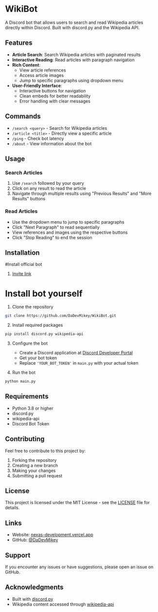 # WikiBot

A Discord bot that allows users to search and read Wikipedia articles directly within Discord. Built with discord.py and the Wikipedia API.

## Features

- **Article Search**: Search Wikipedia articles with paginated results
- **Interactive Reading**: Read articles with paragraph navigation
- **Rich Content**: 
  - View article references
  - Access article images
  - Jump to specific paragraphs using dropdown menu
- **User-Friendly Interface**: 
  - Interactive buttons for navigation
  - Clean embeds for better readability
  - Error handling with clear messages

## Commands

- `/search <query>` - Search for Wikipedia articles
- `/article <title>` - Directly view a specific article
- `/ping` - Check bot latency
- `/about` - View information about the bot

## Usage

### Search Articles
1. Use `/search` followed by your query
2. Click on any result to read the article
3. Navigate through multiple results using "Previous Results" and "More Results" buttons

### Read Articles
- Use the dropdown menu to jump to specific paragraphs
- Click "Next Paragraph" to read sequentially
- View references and images using the respective buttons
- Click "Stop Reading" to end the session

## Installation

#Install official bot

1. [Invite link](https://discord.com/oauth2/authorize?client_id=1339958854238212167)

# Install bot yourself

1. Clone the repository
```bash
git clone https://github.com/DaDevMikey/WikiBot.git
```

2. Install required packages
```bash
pip install discord.py wikipedia-api
```

3. Configure the bot
   - Create a Discord application at [Discord Developer Portal](https://discord.com/developers/applications)
   - Get your bot token
   - Replace `'YOUR_BOT_TOKEN'` in `main.py` with your actual token

4. Run the bot
```bash
python main.py
```

## Requirements

- Python 3.8 or higher
- discord.py
- wikipedia-api
- Discord Bot Token

## Contributing

Feel free to contribute to this project by:
1. Forking the repository
2. Creating a new branch
3. Making your changes
4. Submitting a pull request

## License

This project is licensed under the MIT License - see the [LICENSE](LICENSE) file for details.

## Links

- Website: [nexas-development.vercel.app](https://nexas-development.vercel.app)
- GitHub: [@DaDevMikey](https://github.com/DaDevMikey)

## Support

If you encounter any issues or have suggestions, please open an issue on GitHub.

## Acknowledgments

- Built with [discord.py](https://github.com/Rapptz/discord.py)
- Wikipedia content accessed through [wikipedia-api](https://pypi.org/project/wikipedia-api/)
```

